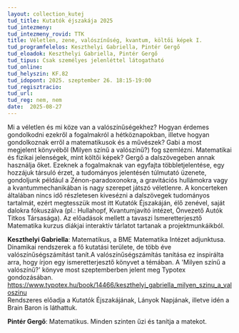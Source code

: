 ```yaml
---
layout: collection_kutej
tud_title: Kutatók éjszakája 2025
tud_intezmeny: 
tud_intezmeny_rovid: TTK
title: Véletlen, zene, valószínűség, kvantum, költői képek I.
tud_programfelelos: Keszthelyi Gabriella, Pintér Gergő
tud_eloadok: Keszthelyi Gabriella, Pintér Gergő
tud_tipus: Csak személyes jelenléttel látogatható
tud_online: 
tud_helyszin: KF.82 
tud_idopont: 2025. szeptember 26. 18:15-19:00
tud_regisztracio: 
tud_url: 
tud_reg: nem, nem
date:  2025-08-27
---
```


Mi a véletlen és mi köze van a valószínűségekhez? Hogyan érdemes gondolkodni ezekről a fogalmakról a hétköznapokban, illetve hogyan gondolkoznak erről a matematikusok és a művészek? Gabi a most megjelent könyvéből (Milyen színű a valószínű?) fog szemlézni.
Matematikai és fizikai jelenségek, mint költői képek? Gergő a dalszövegeben annak használja őket. 
Ezeknek a fogalmaknak van egyfajta többletjelentése, egy hozzájuk társuló érzet, a tudományos jelentésén túlmutató üzenete, gondoljunk például a Zénon-paradoxonokra, a gravitációs hullámokra vagy a kvantummechanikában is nagy szerepet játszó véletlenre. A koncerteken általában nincs idő részletesen kivesézni a dalszövegek tudományos tartalmát, ezért megtesszük most itt Kutatók Éjszakáján, élő zenével, saját dalokra fókuszálva (pl.: Hullahopf, Kvantumjavító intézet, Önvezető Autók Titkos Társasága). 
Az előadások mellett a tavaszi Ismeretterjesztő Matematika kurzus diákjai interaktív tárlatot tartanak a projektmunkáikból.


**Keszthelyi Gabriella**: Matematikus, a BME Matematika Intézet adjunktusa. Dinamikai rendszerek a fő kutatási területe, de több éve valószínűségszámítást tanít.A valószínűségszámítás tanítása ez inspirálta arra, hogy írjon egy ismeretterjesztő könyvet a témában. A 'Milyen színű a valószínű?' könyve most szeptemberben jelent meg Typotex gondozásában. https://www.typotex.hu/book/14466/keszthelyi_gabriella_milyen_szinu_a_valoszinu  
Rendszeres előadja a Kutatók Éjszakájának, Lányok Napjának, illetve idén a Brain Baron is láthattuk. 

**Pintér Gergő**: Matematikus. Minden szinten űzi és tanítja a matekot.
